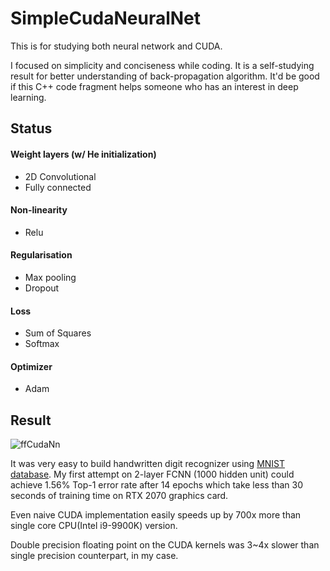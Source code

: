 ﻿# SimpleCudaNeuralNet
This is for studying both neural network and CUDA.

I focused on simplicity and conciseness while coding. It is a self-studying result for better understanding of back-propagation algorithm. It'd be good if this C++ code fragment helps someone who has an interest in deep learning.

## Status
#### Weight layers (w/ He initialization)
* 2D Convolutional
* Fully connected

#### Non-linearity
* Relu

#### Regularisation
* Max pooling
* Dropout
	
#### Loss
* Sum of Squares 
* Softmax

#### Optimizer 
* Adam

## Result
![ffCudaNn](https://user-images.githubusercontent.com/670560/91796552-735ee780-ec5b-11ea-88fc-0f0a343ce8d6.png)

It was very easy to build handwritten digit recognizer using [MNIST database](http://yann.lecun.com/exdb/mnist/). My first attempt on 2-layer FCNN (1000 hidden unit) could achieve 1.56% Top-1 error rate after 14 epochs which take less than 30 seconds of training time on RTX 2070 graphics card.

Even naive CUDA implementation easily speeds up by 700x more than single core CPU(Intel i9-9900K) version.

Double precision floating point on the CUDA kernels was 3~4x slower than single precision counterpart, in my case.

